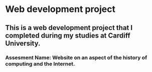# Web development project
## This is a web development project that I completed during my studies at Cardiff University.
### Assesment Name: Website on an aspect of the history of computing and the Internet.
